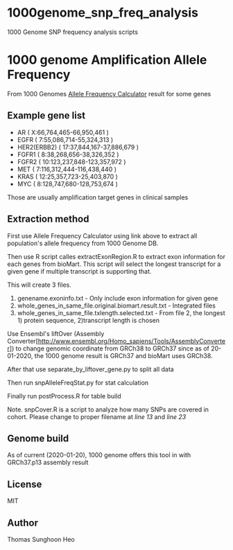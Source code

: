 # 1000genome_snp_freq_analysis
1000 Genome SNP frequency analysis scripts


# 1000 genome Amplification Allele Frequency
From 1000 Genomes [Allele Frequency Calculator](http://grch37.ensembl.org/info/docs/tools/allelefrequency/index.html) result for some genes

## Example gene list

- AR ( X:66,764,465-66,950,461 )
- EGFR ( 7:55,086,714-55,324,313 )
- HER2(ERBB2) ( 17:37,844,167-37,886,679 )
- FGFR1 ( 8:38,268,656-38,326,352 )
- FGFR2 ( 10:123,237,848-123,357,972 )
- MET ( 7:116,312,444-116,438,440 )
- KRAS ( 12:25,357,723-25,403,870 )
- MYC ( 8:128,747,680-128,753,674 )

Those are usually amplification target genes in clinical samples

## Extraction method
First use Allele Frequency Calculator using link above to extract all population's allele frequency from 1000 Genome DB.

Then use R script calles extractExonRegion.R to extract exon information for each genes from bioMart. This script will select the longest transcript for a given gene if multiple transcript is supporting that.

This will create 3 files.
1. genename.exoninfo.txt - Only include exon information for given gene
2. whole_genes_in_same_file.original.biomart.result.txt - Integrated files
3. whole_genes_in_same_file.txlength.selected.txt - From file 2, the longest 1) protein sequence, 2)transcript length is chosen

Use Ensembl's liftOver (Assembly Converter[http://www.ensembl.org/Homo_sapiens/Tools/AssemblyConverter]) to change genomic coordinate from GRCh38 to GRCh37 since as of 20-01-2020, the 1000 genome result is GRCh37 and bioMart uses GRCh38.

After that use separate_by_liftover_gene.py to split all data

Then run snpAlleleFreqStat.py for stat calculation

Finally run postProcess.R for table build

Note. snpCover.R is a script to analyze how many SNPs are covered in cohort. Please change to proper filename at *line 13* and *line 23*

## Genome build

As of current (2020-01-20), 1000 genome offers this tool in with GRCh37.p13 assembly result

## License
MIT

## Author
Thomas Sunghoon Heo
